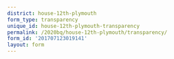 ```yaml
---
district: house-12th-plymouth
form_type: transparency
unique_id: house-12th-plymouth-transparency
permalink: /2020bq/house-12th-plymouth/transparency/
form_id: '201707123019141'
layout: form
---
```

